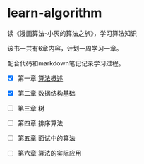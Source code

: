 # learn-algorithm
读《漫画算法-小灰的算法之旅》，学习算法知识

该书一共有6章内容，计划一周学习一章。

配合代码和markdown笔记记录学习过程。

- [x] 第一章 [算法概述](./docs/1.算法概述.md)

- [x] 第二章 数据结构基础

- [ ] 第三章 树

- [ ] 第四章 排序算法

- [ ] 第五章 面试中的算法

- [ ] 第六章 算法的实际应用
